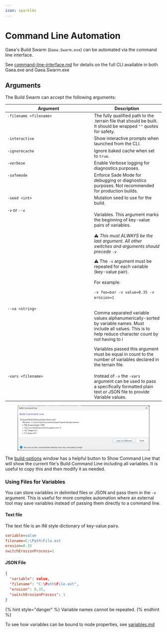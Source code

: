 ```yaml
---
icon: sparkles
---
```


# Command Line Automation

Gaea's Build Swarm (`Gaea.Swarm.exe`) can be automated via the command line interface.

See [command-line-interface.md](../../getting-started/managing-gaea/command-line-interface.md "mention") for details on the full CLI available in both Gaea.exe and Gaea.Swarm.exe&#x20;

## Arguments

The Build Swarm can accept the following arguments:

<table><thead><tr><th width="265" valign="top">Argument</th><th>Description</th></tr></thead><tbody><tr><td valign="top"><code>-filename &#x3C;filename></code></td><td>The fully qualified path to the .terrain file that should be built. It should be wrapped <code>""</code> quotes for safety.</td></tr><tr><td valign="top"><code>-interactive</code></td><td>Show interactive prompts when launched from the CLI.</td></tr><tr><td valign="top"><code>-ignorecache</code></td><td>Ignore baked cache when set to <code>true</code>.</td></tr><tr><td valign="top"><code>-verbose</code></td><td>Enable Verbose logging for diagnostics purposes.</td></tr><tr><td valign="top"><code>-safemode</code></td><td>Enforce Sade Mode for debugging or diagnostics purposes. Not recommended for production builds.</td></tr><tr><td valign="top"><code>-seed &#x3C;int></code></td><td>Mutation seed to use for the build.</td></tr><tr><td valign="top"><code>-v</code> or <code>--v</code></td><td><p>Variables. This argument marks the beginning of key-value pairs of variables.<br><br><span data-gb-custom-inline data-tag="emoji" data-code="26a0">⚠️</span> <em>This must ALWAYS be the last argument. All other switches and arguments should precede</em> <code>-v</code></p><p></p><p><span data-gb-custom-inline data-tag="emoji" data-code="26a0">⚠️</span> The <code>-v</code> argument must be repeated for each variable (key-value pair).<br><br>For example:</p><p><code>-v foo=bar -v value=0.35 -v erosion=1</code></p></td></tr><tr><td valign="top"><code>--va &#x3C;string></code></td><td><p>Comma separated variable values alphanumerically-sorted by variable names. Must include all values. This is to help reduce character count by not having to i</p><p></p><p>Variables passed this argument must be equal in count to the number of variables declared in the terrain file.</p></td></tr><tr><td valign="top"><code>-vars &#x3C;filename></code></td><td>Instead of <code>-v</code> the <code>-vars</code> argument can be used to pass a specifically formatted plain text or JSON file to provide Variable values.</td></tr></tbody></table>

<figure><img src="../../.gitbook/assets/command_line_example.png" alt=""><figcaption></figcaption></figure>

The [build-options](../../using-gaea/build-and-export/build-options/ "mention") window has a helpful button to Show Command Line that will show the current file's Build Command Line including all variables. It is useful to copy this and then modify it as needed.



### Using Files for Variables

You can store variables in delimited files or JSON and pass them in the `-v` argument. This is useful for more complex automation where an external tool may save variables instead of passing them directly to a command line.

#### Text file

The text file is an INI style dictionary of key-value pairs.

```ini
variable=value
filename=C:\Path\File.ext
erosion=0.35
switchErosionProcess=1
```

#### JSON File

```json
{
  "variable": value,
  "filename": "C:\Path\File.ext",
  "erosion": 0.35,
  "switchErosionProcess": 1
}
```

{% hint style="danger" %}
Variable names cannot be repeated.
{% endhint %}

To see how variables can be bound to node properties, see [variables.md](../../developers/scripting-and-expressions/variables.md "mention")

